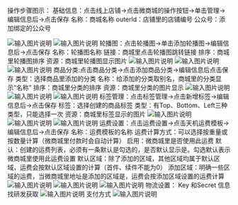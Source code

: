 操作步骤图示：
基础信息：点击线上店铺→点击微商城的操作按钮→单击管理→编辑信息后→点击保存
名称：商城名称
outerld：店铺里的店铺编号
公众号：添加绑定的公众号

![输入图片说明](https://images.gitee.com/uploads/images/2021/0508/135222_8004b860_8867015.png "屏幕截图.png")
![输入图片说明](https://images.gitee.com/uploads/images/2021/0630/163647_b49ce9cd_8867015.png "屏幕截图.png")
轮播图：点击轮播图→单击添加轮播图→编辑信息后→点击保存
名称：轮播图名称
链接：商城里点击轮播图跳转链接
排序：商城里轮播图排序
资源：商城里轮播图显示图片
![输入图片说明](https://images.gitee.com/uploads/images/2021/0508/135743_c329f5ae_8867015.png "屏幕截图.png")
![输入图片说明](https://images.gitee.com/uploads/images/2021/0508/140048_abb46bb4_8867015.png "屏幕截图.png")
![输入图片说明](https://images.gitee.com/uploads/images/2021/0508/140235_2b385e98_8867015.png "屏幕截图.png")
商品分类:点击商品分类→点击添加商品分类→编辑信息后点击保存
类型：选择商品里添加的分类
名称：给添加的分类取别名，商城里的分类显示“名称”
排序：商城里分类的排序
资源：商城里分类的图片显示
![输入图片说明](https://images.gitee.com/uploads/images/2021/0508/140507_f2b6157e_8867015.png "屏幕截图.png")
![输入图片说明](https://images.gitee.com/uploads/images/2021/0508/141005_ef635fca_8867015.png "屏幕截图.png")
![输入图片说明](https://images.gitee.com/uploads/images/2021/0508/141429_9b74ecae_8867015.png "屏幕截图.png")
标签管理：点击标签管理→点击新增标签→编辑信息后→点击保存
标签：选择创建的商品标签
类型：有Top、Bottom、Left三种类型，只能选择一次
资源：商城里标签显示的图片
![输入图片说明](https://images.gitee.com/uploads/images/2021/0508/141908_450e2942_8867015.png "屏幕截图.png")
![输入图片说明](https://images.gitee.com/uploads/images/2021/0508/142055_2e5d9453_8867015.png "屏幕截图.png")
![输入图片说明](https://images.gitee.com/uploads/images/2021/0508/142336_7b3dc429_8867015.png "屏幕截图.png")
运费设置：点击运费设置→点击天机运费模板→编辑信息后→点击保存
名称：运费模板的名称
运费计算方式：可以选择按重量或按数量计算（微商城里付款时会自动计算）
启用：微商城里是否使用此运费
默认：创建的运费列表，必须有一条默认是勾选的，是否默认显示是。勾选默认表示微商城里使用此运费设置
默认区域：除了添加的区域，其他区域均属于默认区域，运费会按默认区域设置的计算（首件、续件不能为0）
添加区域：明确一些区域的运费，当微商城里地址是添加的区域是，运费会按添加区域设置的运费计算
![输入图片说明](https://images.gitee.com/uploads/images/2021/0508/142529_0f43fccc_8867015.png "屏幕截图.png")
![输入图片说明](https://images.gitee.com/uploads/images/2021/0531/171559_1109748b_8867015.png "屏幕截图.png")
![输入图片说明](https://images.gitee.com/uploads/images/2021/0508/143949_c4372436_8867015.png "屏幕截图.png")
物流设置：
Key 和Secret 信息找研发获取
![输入图片说明](https://images.gitee.com/uploads/images/2021/0511/160513_53b6785d_8867015.png "屏幕截图.png")
支付方式
![输入图片说明](https://images.gitee.com/uploads/images/2021/0601/114918_9ad0d92b_8867015.png "屏幕截图.png")